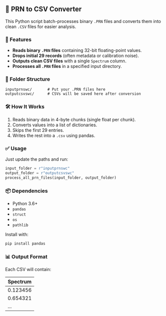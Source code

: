 ## 🔄 PRN to CSV Converter
This Python script batch-processes binary `.PRN` files and converts them into clean `.CSV` files for easier analysis.

### 🚀 Features

* **Reads binary `.PRN` files** containing 32-bit floating-point values.
* **Drops initial 29 records** (often metadata or calibration noise).
* **Outputs clean CSV files** with a single `Spectrum` column.
* **Processes all `.PRN` files** in a specified input directory.

### 📁 Folder Structure

```
inputprnswc/       # Put your .PRN files here  
outputcsvswc/      # CSVs will be saved here after conversion
```

### 🛠️ How It Works

1. Reads binary data in 4-byte chunks (single float per chunk).
2. Converts values into a list of dictionaries.
3. Skips the first 29 entries.
4. Writes the rest into a `.csv` using pandas.

### ✅ Usage

Just update the paths and run:

```python
input_folder = r"inputprnswc"
output_folder = r"outputcsvswc"
process_all_prn_files(input_folder, output_folder)
```

### 📦 Dependencies

* Python 3.6+
* `pandas`
* `struct`
* `os`
* `pathlib`

Install with:

```cmd
pip install pandas
```

### 📊 Output Format

Each CSV will contain:

| Spectrum |
| -------- |
| 0.123456 |
| 0.654321 |
| ...      |
